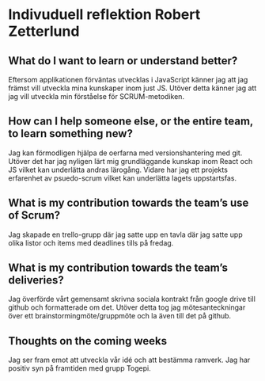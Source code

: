 # Indivuduell reflektion Robert Zetterlund
## What do I want to learn or understand better? 
Eftersom applikationen förväntas utvecklas i JavaScript känner jag att jag främst vill utveckla mina kunskaper inom just JS. Utöver detta känner jag att jag vill utveckla min förståelse för SCRUM-metodiken. 

## How can I help someone else, or the entire team, to learn something new? 
Jag kan förmodligen hjälpa de oerfarna med versionshantering med git. Utöver det har jag nyligen lärt mig grundläggande kunskap inom React och JS vilket kan underlätta andras lärogång. Vidare har jag ett projekts erfarenhet av psuedo-scrum vilket kan underlätta lagets uppstartsfas.

## What is my contribution towards the team’s use of Scrum?
Jag skapade en trello-grupp där jag satte upp en tavla där jag satte upp olika listor och items med deadlines tills på fredag. 

## What is my contribution towards the team’s deliveries?
Jag överförde vårt gemensamt skrivna sociala kontrakt från google drive till github och formatterade om det. Utöver detta tog jag mötesanteckningar över ett brainstormingmöte/gruppmöte och la även till det på github.

## Thoughts on the coming weeks
Jag ser fram emot att utveckla vår idé och att bestämma ramverk. Jag har positiv syn på framtiden med grupp Togepi.
